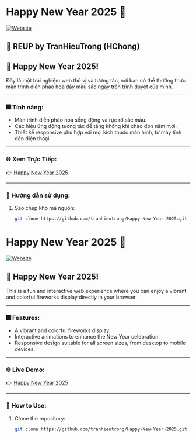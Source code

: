 # Happy New Year 2025 🎉

[![Website](https://img.shields.io/badge/Live-Demo-brightgreen)](https://tranhieutrong.github.io/Happy-New-Year-2025/)

## 🎇 REUP by TranHieuTrong (HChong)

## 🎇 Happy New Year 2025!

Đây là một trải nghiệm web thú vị và tương tác, nơi bạn có thể thưởng thức màn trình diễn pháo hoa đầy màu sắc ngay trên trình duyệt của mình.

---

### 🎆 Tính năng:

- Màn trình diễn pháo hoa sống động và rực rỡ sắc màu.
- Các hiệu ứng động tương tác để tăng không khí chào đón năm mới.
- Thiết kế responsive phù hợp với mọi kích thước màn hình, từ máy tính đến điện thoại.

---

### 🌐 Xem Trực Tiếp:

👉 [Happy New Year 2025](https://tranhieutrong.github.io/Happy-New-Year-2025/)

---

### 🚀 Hướng dẫn sử dụng:

1. Sao chép kho mã nguồn:
   ```bash
   git clone https://github.com/tranhieutrong/Happy-New-Year-2025.git
   ```

# Happy New Year 2025 🎉

[![Website](https://img.shields.io/badge/Live-Demo-brightgreen)](https://tranhieutrong.github.io/Happy-New-Year-2025/)

## 🎇 Happy New Year 2025!

This is a fun and interactive web experience where you can enjoy a vibrant and colorful fireworks display directly in your browser.

---

### 🎆 Features:

- A vibrant and colorful fireworks display.
- Interactive animations to enhance the New Year celebration.
- Responsive design suitable for all screen sizes, from desktop to mobile devices.

---

### 🌐 Live Demo:

👉 [Happy New Year 2025](https://tranhieutrong.github.io/Happy-New-Year-2025/)

---

### 🚀 How to Use:

1. Clone the repository:
   ```bash
   git clone https://github.com/tranhieutrong/Happy-New-Year-2025.git
   ```
